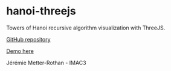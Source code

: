 # hanoi-threejs
Towers of Hanoi recursive algorithm visualization with ThreeJS.

[GitHub repository](https://github.com/jmetterrothan/hanoi-threejs)

[Demo here](http://projects.metter-rothan.fr/hanoi-threejs)

Jérémie Metter-Rothan - IMAC3
